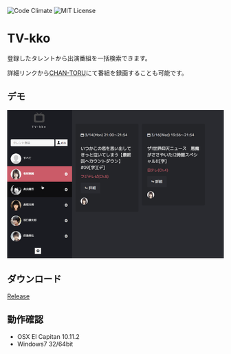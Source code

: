 ![Code Climate](https://codeclimate.com/github/re-fort/TV-kko)
![MIT License](http://img.shields.io/badge/license-MIT-blue.svg?style=flat)

TV-kko
======================

登録したタレントから出演番組を一括検索できます。

詳細リンクから[CHAN-TORU](https://tv.so-net.ne.jp/chan-toru/)にて番組を録画することも可能です。

## デモ
![screenshot](https://raw.githubusercontent.com/re-fort/TV-kko/master/demo/TV-kko.gif)

## ダウンロード
[Release](https://github.com/re-fort/TV-kko/releases)

## 動作確認
* OSX El Capitan 10.11.2
* Windows7 32/64bit